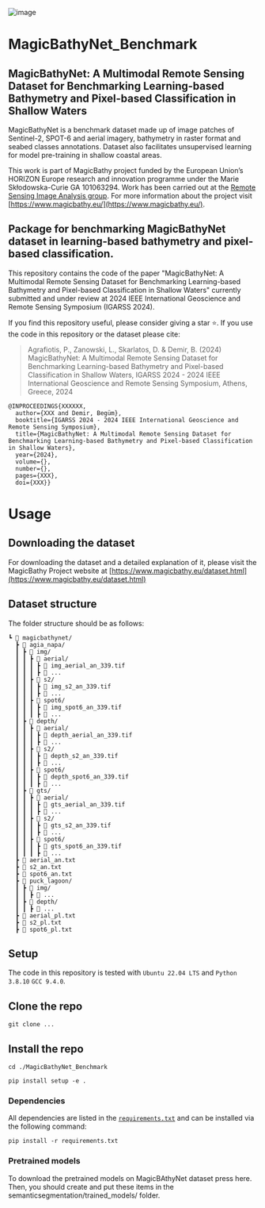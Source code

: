 ![image](https://github.com/pagraf/MagicBathyNet_Benchmark/assets/35768562/4d38f25a-9060-4090-b351-86dd82a438f0)


# MagicBathyNet_Benchmark
## MagicBathyNet: A Multimodal Remote Sensing Dataset for Benchmarking Learning-based Bathymetry and Pixel-based Classification in Shallow Waters

MagicBathyNet is a benchmark dataset made up of image patches of Sentinel-2, SPOT-6 and aerial imagery, bathymetry in raster format and seabed classes annotations. Dataset also facilitates unsupervised learning for model pre-training in shallow coastal areas.

This work is part of MagicBathy project funded by the European Union’s HORIZON Europe research and innovation programme under the Marie Skłodowska-Curie GA 101063294. Work has been carried out at the [Remote Sensing Image Analysis group](https://rsim.berlin/). For more information about the project visit [https://www.magicbathy.eu/](https://www.magicbathy.eu/).


## Package for benchmarking MagicBathyNet dataset in learning-based bathymetry and pixel-based classification.

This repository contains the code of the paper "MagicBathyNet: A Multimodal Remote Sensing Dataset for Benchmarking Learning-based Bathymetry and Pixel-based Classification in Shallow Waters" currently submitted and under review at 2024 IEEE International Geoscience and Remote Sensing Symposium (IGARSS 2024). 


If you find this repository useful, please consider giving a star ⭐.
If you use the code in this repository or the dataset please cite:

>Agrafiotis, P., Zanowski, L., Skarlatos, D. & Demir, B. (2024) MagicBathyNet: A Multimodal Remote Sensing Dataset for Benchmarking Learning-based Bathymetry and Pixel-based Classification in Shallow Waters, IGARSS 2024 - 2024 IEEE International Geoscience and Remote Sensing Symposium, Athens, Greece, 2024

```
@INPROCEEDINGS{XXXXXX,
  author={XXX and Demir, Begüm},
  booktitle={IGARSS 2024 - 2024 IEEE International Geoscience and Remote Sensing Symposium}, 
  title={MagicBathyNet: A Multimodal Remote Sensing Dataset for Benchmarking Learning-based Bathymetry and Pixel-based Classification in Shallow Waters}, 
  year={2024},
  volume={},
  number={},
  pages={XXX},
  doi={XXX}}
```

# Usage

## Downloading the dataset

For downloading the dataset and a detailed explanation of it, please visit the MagicBathy Project website at [https://www.magicbathy.eu/dataset.html](https://www.magicbathy.eu/dataset.html)

## Dataset structure
The folder structure should be as follows:
```
┗ 📂 magicbathynet/
  ┣ 📂 agia_napa/
  ┃ ┣ 📂 img/
  ┃ ┃ ┣ 📂 aerial/
  ┃ ┃ ┃ ┣ 📜 img_aerial_an_339.tif
  ┃ ┃ ┃ ┣ 📜 ...
  ┃ ┃ ┣ 📂 s2/
  ┃ ┃ ┃ ┣ 📜 img_s2_an_339.tif
  ┃ ┃ ┃ ┣ 📜 ...
  ┃ ┃ ┣ 📂 spot6/
  ┃ ┃ ┃ ┣ 📜 img_spot6_an_339.tif
  ┃ ┃ ┃ ┣ 📜 ...
  ┃ ┣ 📂 depth/
  ┃ ┃ ┣ 📂 aerial/
  ┃ ┃ ┃ ┣ 📜 depth_aerial_an_339.tif
  ┃ ┃ ┃ ┣ 📜 ...
  ┃ ┃ ┣ 📂 s2/
  ┃ ┃ ┃ ┣ 📜 depth_s2_an_339.tif
  ┃ ┃ ┃ ┣ 📜 ...
  ┃ ┃ ┣ 📂 spot6/
  ┃ ┃ ┃ ┣ 📜 depth_spot6_an_339.tif
  ┃ ┃ ┃ ┣ 📜 ...
  ┃ ┣ 📂 gts/
  ┃ ┃ ┣ 📂 aerial/
  ┃ ┃ ┃ ┣ 📜 gts_aerial_an_339.tif
  ┃ ┃ ┃ ┣ 📜 ...
  ┃ ┃ ┣ 📂 s2/
  ┃ ┃ ┃ ┣ 📜 gts_s2_an_339.tif
  ┃ ┃ ┃ ┣ 📜 ...
  ┃ ┃ ┣ 📂 spot6/
  ┃ ┃ ┃ ┣ 📜 gts_spot6_an_339.tif
  ┃ ┃ ┃ ┣ 📜 ...
  ┣ 📜 aerial_an.txt
  ┣ 📜 s2_an.txt
  ┣ 📜 spot6_an.txt
  ┣ 📂 puck_lagoon/
  ┃ ┣ 📂 img/
  ┃ ┃ ┣ 📂 ...
  ┃ ┣ 📂 depth/
  ┃ ┃ ┣ 📂 ...
  ┣ 📜 aerial_pl.txt
  ┣ 📜 s2_pl.txt
  ┣ 📜 spot6_pl.txt
```

## Setup
The code in this repository is tested with `Ubuntu 22.04 LTS` and `Python 3.8.10` `GCC 9.4.0`.

## Clone the repo

`git clone ...`

## Install the repo

`cd ./MagicBathyNet_Benchmark`

`pip install setup -e .`

### Dependencies
All dependencies are listed in the [`requirements.txt`](requirements.txt) and can be installed via the following command:
```
pip install -r requirements.txt
```
### Pretrained models
To download the pretrained models on MagicBAthyNet dataset press here. Then, you should create and put these items in the semanticsegmentation/trained_models/ folder.


